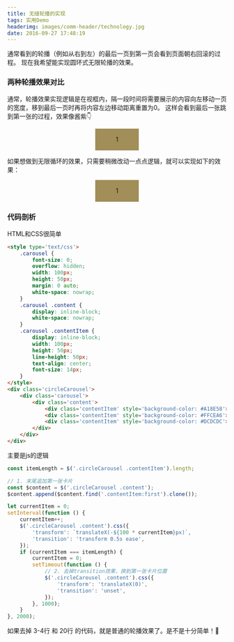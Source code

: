 ```yaml
---
title: 无缝轮播的实现
tags: 实用Demo
headerimg: images/comm-header/technology.jpg
date: 2016-09-27 17:48:19
---
```


通常看到的轮播（例如从右到左）的最后一页到第一页会看到页面朝右回滚的过程。
现在我希望能实现圆环式无限轮播的效果。
<!-- more -->
### 两种轮播效果对比

通常，轮播效果实现逻辑是在视框内，隔一段时间将需要展示的内容向左移动一页的宽度，移到最后一页时再将内容左边移动距离重置为0。
这样会看到最后一张跳到第一张的过程，效果像酱紫👇

<div class="normalCarousel"><div class="carousel"><div class="content"><div class="contentItem" style="background-color: #A18E58">1</div><div class="contentItem" style="background-color: #FFCEA6">2</div><div class="contentItem" style="background-color: #DCDCDC">3</div></div></div></div>

<script type="text/javascript">
	setTimeout(function() {
        const itemLength = $('.normalCarousel .contentItem').length;
	    let currentItem = 0;
        setInterval(function() {
            currentItem++;
            if (currentItem === itemLength) {
                currentItem = 0;
                $('.normalCarousel .content').css ({
                    'transform' : 'translateX(0)'
                });
            } else {
              $('.normalCarousel .content').css ({
                  'transform': `translateX(-${100 * currentItem}px)`,
                  'transition': 'transform 0.5s'
              });
            }
    	}, 2000 );
	}, 500);
</script>

如果想做到无限循环的效果，只需要稍微改动一点点逻辑，就可以实现如下的效果：

<div class="circleCarousel"><div class="carousel"><div class="content"><div class="contentItem" style="background-color: #A18E58">1</div><div class="contentItem" style="background-color: #FFCEA6">2</div><div class="contentItem" style="background-color: #DCDCDC">3</div></div></div></div>

<script type="text/javascript">
    setTimeout(function() {
        const itemLength = $('.circleCarousel .contentItem').length;
        // 1. 末尾追加第一张卡片
        const $content = $('.circleCarousel .content');
        $content.append($content.find('.contentItem:first').clone());
        let currentItem = 0;
        setInterval(function () {
            currentItem++;
            $('.circleCarousel .content').css({
                'transform': `translateX(-${100 * currentItem}px)`,
                'transition': 'transform 0.5s ease',
            });
            if (currentItem === itemLength) {
                currentItem = 0;
                setTimeout(function () {
                    // 2. 去掉transition效果，换到第一张卡片位置
                    $('.circleCarousel .content').css({
                        'transform': 'translateX(0)',
                        'transition': 'unset',
                    });
                }, 1000);
            }
        }, 2000);
    }, 500);
</script>

### 代码剖析

HTML和CSS很简单

```html
<style type='text/css'>
    .carousel {
        font-size: 0;
        overflow: hidden;
        width: 100px;
        height: 50px;
        margin: 0 auto;
        white-space: nowrap;
    }
    .carousel .content {
        display: inline-block;
        white-space: nowrap;
    }
    .carousel .contentItem {
        display: inline-block;
        width: 100px;
        height: 50px;
        line-height: 50px;
        text-align: center;
        font-size: 14px;
    }
</style>
<div class='circleCarousel'>
    <div class='carousel'>
        <div class='content'>
            <div class='contentItem' style='background-color: #A18E58'>1</div>
            <div class='contentItem' style='background-color: #FFCEA6'>2</div>
            <div class='contentItem' style='background-color: #DCDCDC'>3</div>
        </div>
    </div>
</div>
```

主要是js的逻辑

```js
const itemLength = $('.circleCarousel .contentItem').length;

// 1. 末尾追加第一张卡片
const $content = $('.circleCarousel .content');
$content.append($content.find('.contentItem:first').clone());

let currentItem = 0;
setInterval(function () {
    currentItem++;
    $('.circleCarousel .content').css({
        'transform': `translateX(-${100 * currentItem}px)`,
        'transition': 'transform 0.5s ease',
    });
    if (currentItem === itemLength) {
        currentItem = 0;
        setTimeout(function () {
            // 2. 去掉transition效果，换到第一张卡片位置
            $('.circleCarousel .content').css({
                'transform': 'translateX(0)',
                'transition': 'unset',
            });
        }, 1000);
    }
}, 2000);
```

如果去掉 3-4行 和 20行 的代码，就是普通的轮播效果了。是不是十分简单！💅

<!-- 样式 -->
<style type="text/css">.carousel {width: 100px; height: 50px; overflow: hidden; white-space: nowrap; margin: 0 auto;} .carousel .content {display: inline-block; white-space: nowrap; } .carousel .contentItem {display: inline-block; width: 100px; height: 50px; text-align: center; line-height: 50px;}</style>
